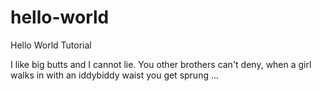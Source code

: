 # hello-world
Hello World Tutorial

I like big butts and I cannot lie. You other brothers can't deny, when a girl walks in with an iddybiddy waist you get sprung ...
